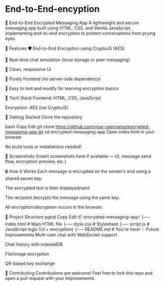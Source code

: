 # End-to-End-encyption
📩 End-to-End Encrypted Messaging App
A lightweight and secure messaging app built using HTML, CSS, and Vanilla JavaScript, implementing end-to-end encryption to protect conversations from prying eyes.

🔐 Features
🛡️ End-to-End Encryption using CryptoJS (AES)

💬 Real-time chat simulation (local storage or peer messaging)

🎨 Clean, responsive UI

🧩 Purely frontend (no server-side dependency)

🧪 Easy to test and modify for learning encryption basics

🧰 Tech Stack
Frontend: HTML, CSS, JavaScript

Encryption: AES (via CryptoJS)

🚀 Getting Started
Clone the repository

bash
Copy
Edit
git clone https://github.com/your-username/encrypted-messaging-app.git
cd encrypted-messaging-app
Open index.html in your browser

No build tools or installations needed!

📸 Screenshots
(Insert screenshots here if available — UI, message send flow, encryption preview, etc.)

🔒 How It Works
Each message is encrypted on the sender’s end using a shared secret key.

The encrypted text is then displayed/sent.

The recipient decrypts the message using the same key.

All encryption/decryption occurs in the browser.

📂 Project Structure
pgsql
Copy
Edit
📦 encrypted-messaging-app/
├── index.html         # Main HTML file
├── style.css          # Stylesheet
├── script.js          # JavaScript logic (UI + encryption)
├── README.md          # You're here!
✨ Future Improvements
Multi-user chat with WebSocket support

Chat history with indexedDB

File/image encryption

QR-based key exchange

🤝 Contributing
Contributions are welcome!
Feel free to fork this repo and open a pull request with your improvements.

